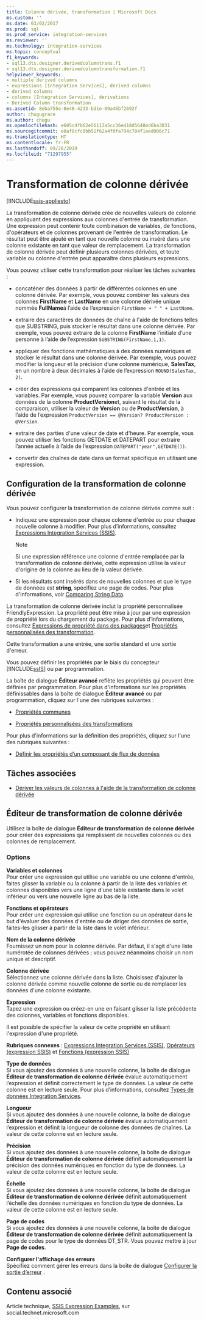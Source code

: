 ```yaml
---
title: Colonne dérivée, transformation | Microsoft Docs
ms.custom: ''
ms.date: 03/02/2017
ms.prod: sql
ms.prod_service: integration-services
ms.reviewer: ''
ms.technology: integration-services
ms.topic: conceptual
f1_keywords:
- sql13.dts.designer.derivedcolumntrans.f1
- sql13.dts.designer.derivedcolumntransformation.f1
helpviewer_keywords:
- multiple derived columns
- expressions [Integration Services], derived columns
- derived columns
- columns [Integration Services], derivations
- Derived Column transformation
ms.assetid: 8eba755e-8e48-4233-bd1e-09a46bf2692f
author: chugugrace
ms.author: chugu
ms.openlocfilehash: e605c4fb62e56113a5cc36e418d5648ed6ba3031
ms.sourcegitcommit: e8af8cfc0bb51f62a4f0fa794c784f1aed006c71
ms.translationtype: HT
ms.contentlocale: fr-FR
ms.lasthandoff: 09/26/2019
ms.locfileid: "71297955"
---
```

# <a name="derived-column-transformation"></a>Transformation de colonne dérivée

[!INCLUDE[ssis-appliesto](../../../includes/ssis-appliesto-ssvrpluslinux-asdb-asdw-xxx.md)]


  La transformation de colonne dérivée crée de nouvelles valeurs de colonne en appliquant des expressions aux colonnes d'entrée de transformation. Une expression peut contenir toute combinaison de variables, de fonctions, d'opérateurs et de colonnes provenant de l'entrée de transformation. Le résultat peut être ajouté en tant que nouvelle colonne ou inséré dans une colonne existante en tant que valeur de remplacement. La transformation de colonne dérivée peut définir plusieurs colonnes dérivées, et toute variable ou colonne d'entrée peut apparaître dans plusieurs expressions.  
  
 Vous pouvez utiliser cette transformation pour réaliser les tâches suivantes :  
  
-   concaténer des données à partir de différentes colonnes en une colonne dérivée. Par exemple, vous pouvez combiner les valeurs des colonnes **FirstName** et **LastName** en une colonne dérivée unique nommée **FullName**à l’aide de l’expression `FirstName + " " + LastName`.  
  
-   extraire des caractères de données de chaîne à l'aide de fonctions telles que SUBSTRING, puis stocker le résultat dans une colonne dérivée. Par exemple, vous pouvez extraire de la colonne **FirstName** l’initiale d’une personne à l’aide de l’expression `SUBSTRING(FirstName,1,1)`.  
  
-   appliquer des fonctions mathématiques à des données numériques et stocker le résultat dans une colonne dérivée. Par exemple, vous pouvez modifier la longueur et la précision d’une colonne numérique, **SalesTax**, en un nombre à deux décimales à l’aide de l’expression `ROUND(SalesTax, 2)`.  
  
-   créer des expressions qui comparent les colonnes d'entrée et les variables. Par exemple, vous pouvez comparer la variable **Version** aux données de la colonne **ProductVersion**et, suivant le résultat de la comparaison, utiliser la valeur de **Version** ou de **ProductVersion**, à l’aide de l’expression `ProductVersion == @Version? ProductVersion : @Version`.  
  
-   extraire des parties d'une valeur de date et d'heure. Par exemple, vous pouvez utiliser les fonctions GETDATE et DATEPART pour extraire l’année actuelle à l’aide de l’expression `DATEPART("year",GETDATE())`.  
  
-   convertir des chaînes de date dans un format spécifique en utilisant une expression.  
  
## <a name="configuration-of-the-derived-column-transformation"></a>Configuration de la transformation de colonne dérivée  
 Vous pouvez configurer la transformation de colonne dérivée comme suit :  
  
-   Indiquez une expression pour chaque colonne d'entrée ou pour chaque nouvelle colonne à modifier. Pour plus d’informations, consultez [Expressions Integration Services &#40;SSIS&#41;](../../../integration-services/expressions/integration-services-ssis-expressions.md).  
  
    > [!NOTE]  
    >  Si une expression référence une colonne d'entrée remplacée par la transformation de colonne dérivée, cette expression utilise la valeur d'origine de la colonne au lieu de la valeur dérivée.  
  
-   Si les résultats sont insérés dans de nouvelles colonnes et que le type de données est **string**, spécifiez une page de codes. Pour plus d'informations, voir [Comparing String Data](../../../integration-services/data-flow/comparing-string-data.md).  
  
 La transformation de colonne dérivée inclut la propriété personnalisée FriendlyExpression. La propriété peut être mise à jour par une expression de propriété lors du chargement du package. Pour plus d’informations, consultez [Expressions de propriété dans des packages](../../../integration-services/expressions/use-property-expressions-in-packages.md)et [Propriétés personnalisées des transformation](../../../integration-services/data-flow/transformations/transformation-custom-properties.md).  
  
 Cette transformation a une entrée, une sortie standard et une sortie d'erreur.  
  
 Vous pouvez définir les propriétés par le biais du concepteur [!INCLUDE[ssIS](../../../includes/ssis-md.md)] ou par programmation.  
  
 La boîte de dialogue **Éditeur avancé** reflète les propriétés qui peuvent être définies par programmation. Pour plus d'informations sur les propriétés définissables dans la boîte de dialogue **Éditeur avancé** ou par programmation, cliquez sur l'une des rubriques suivantes :  
  
-   [Propriétés communes](https://msdn.microsoft.com/library/51973502-5cc6-4125-9fce-e60fa1b7b796)  
  
-   [Propriétés personnalisées des transformations](../../../integration-services/data-flow/transformations/transformation-custom-properties.md)  
  
 Pour plus d'informations sur la définition des propriétés, cliquez sur l'une des rubriques suivantes :  
  
-   [Définir les propriétés d’un composant de flux de données](../../../integration-services/data-flow/set-the-properties-of-a-data-flow-component.md)  
  
## <a name="related-tasks"></a>Tâches associées  
  
-   [Dériver les valeurs de colonnes à l'aide de la transformation de colonne dérivée](../../../integration-services/data-flow/transformations/derive-column-values-by-using-the-derived-column-transformation.md)  
  
## <a name="derived-column-transformation-editor"></a>Éditeur de transformation de colonne dérivée
  Utilisez la boîte de dialogue **Éditeur de transformation de colonne dérivée** pour créer des expressions qui remplissent de nouvelles colonnes ou des colonnes de remplacement.  
  
### <a name="options"></a>Options  
 **Variables et colonnes**  
 Pour créer une expression qui utilise une variable ou une colonne d'entrée, faites glisser la variable ou la colonne à partir de la liste des variables et colonnes disponibles vers une ligne d'une table existante dans le volet inférieur ou vers une nouvelle ligne au bas de la liste.  
  
 **Fonctions et opérateurs**  
 Pour créer une expression qui utilise une fonction ou un opérateur dans le but d'évaluer des données d'entrée ou de diriger des données de sortie, faites-les glisser à partir de la liste dans le volet inférieur.  
  
 **Nom de la colonne dérivée**  
 Fournissez un nom pour la colonne dérivée. Par défaut, il s'agit d'une liste numérotée de colonnes dérivées ; vous pouvez néanmoins choisir un nom unique et descriptif.  
  
 **Colonne dérivée**  
 Sélectionnez une colonne dérivée dans la liste. Choisissez d'ajouter la colonne dérivée comme nouvelle colonne de sortie ou de remplacer les données d'une colonne existante.  
  
 **Expression**  
 Tapez une expression ou créez-en une en faisant glisser la liste précédente des colonnes, variables et fonctions disponibles.  
  
 Il est possible de spécifier la valeur de cette propriété en utilisant l'expression d'une propriété.  
  
 **Rubriques connexes** : [Expressions Integration Services &#40;SSIS&#41;](../../../integration-services/expressions/integration-services-ssis-expressions.md), [Opérateurs &#40;expression SSIS&#41;](../../../integration-services/expressions/operators-ssis-expression.md) et [Fonctions &#40;expression SSIS&#41;](../../../integration-services/expressions/functions-ssis-expression.md)  
  
 **Type de données**  
 Si vous ajoutez des données à une nouvelle colonne, la boîte de dialogue **Éditeur de transformation de colonne dérivée** évalue automatiquement l’expression et définit correctement le type de données. La valeur de cette colonne est en lecture seule. Pour plus d’informations, consultez [Types de données Integration Services](../../../integration-services/data-flow/integration-services-data-types.md).  
  
 **Longueur**  
 Si vous ajoutez des données à une nouvelle colonne, la boîte de dialogue **Éditeur de transformation de colonne dérivée** évalue automatiquement l’expression et définit la longueur de colonne des données de chaînes. La valeur de cette colonne est en lecture seule.  
  
 **Précision**  
 Si vous ajoutez des données à une nouvelle colonne, la boîte de dialogue **Éditeur de transformation de colonne dérivée** définit automatiquement la précision des données numériques en fonction du type de données. La valeur de cette colonne est en lecture seule.  
  
 **Échelle**  
 Si vous ajoutez des données à une nouvelle colonne, la boîte de dialogue **Éditeur de transformation de colonne dérivée** définit automatiquement l’échelle des données numériques en fonction du type de données. La valeur de cette colonne est en lecture seule.  
  
 **Page de codes**  
 Si vous ajoutez des données à une nouvelle colonne, la boîte de dialogue **Éditeur de transformation de colonne dérivée** définit automatiquement la page de codes pour le type de données DT_STR. Vous pouvez mettre à jour **Page de codes**.  
  
 **Configurer l'affichage des erreurs**  
 Spécifiez comment gérer les erreurs dans la boîte de dialogue [Configurer la sortie d’erreur](https://msdn.microsoft.com/library/5f8da390-fab5-44f8-b268-d8fa313ce4b9) .  
  
## <a name="related-content"></a>Contenu associé  
 Article technique, [SSIS Expression Examples](https://go.microsoft.com/fwlink/?LinkId=220761), sur social.technet.microsoft.com  
